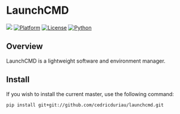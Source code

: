 # LaunchCMD

![](https://github.com/cedricduriau/launchcmd/workflows/Build/badge.svg?branch=master)
[![Platform](https://img.shields.io/badge/Platform-linux--64-lightgrey.svg)](https://img.shields.io/badge/Platform-linux--64-lightgrey.svg)
[![License](https://img.shields.io/badge/License-GPLv3-blue.svg)](https://www.gnu.org/licenses/gpl-3.0)
[![Python](https://img.shields.io/badge/Python-2.7%20|%203.6-blue.svg)](https://img.shields.io/badge/Python-2.7%20|%203.6-blue.svg)

## Overview

LaunchCMD is a lightweight software and environment manager.

## Install

If you wish to install the current master, use the following command:

`pip install git+git://github.com/cedricduriau/launchcmd.git`
